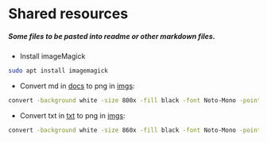 # Shared resources

##### Some files to be pasted into readme or other markdown files.

- Install imageMagick
```bash
sudo apt install imagemagick
```

- Convert md in [docs](./docs/shared.md) to png in [imgs](./imgs/67-md.png):
```bash
convert -background white -size 800x -fill black -font Noto-Mono -pointsize 18 caption:"$(cat docs/shared.md)" imgs/67-md.png
```

- Convert txt in [txt](./txt/123.txt) to png in [imgs](./imgs/123-txt.png):
```bash
convert -background white -size 860x -fill black -font Noto-Mono -pointsize 18 caption:"$(cat txt/123.txt)" imgs/123-txt.png
```
